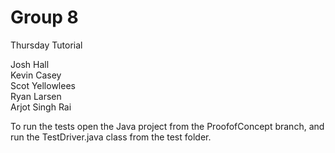 # Group 8

Thursday Tutorial

Josh Hall  
Kevin Casey  
Scot Yellowlees  
Ryan Larsen  
Arjot Singh Rai  


To run the tests open the Java project from the ProofofConcept branch, and run the TestDriver.java class from the test folder.